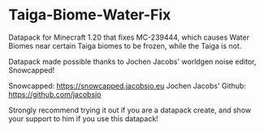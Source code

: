 # Taiga-Biome-Water-Fix
Datapack for Minecraft 1.20 that fixes MC-239444, which causes Water Biomes near certain Taiga biomes to be frozen, while the Taiga is not.

Datapack made possible thanks to Jochen Jacobs' worldgen noise editor, Snowcapped! 

Snowcapped: https://snowcapped.jacobsjo.eu
Jochen Jacobs' Github: https://github.com/jacobsjo

Strongly recommend trying it out if you are a datapack create, and show your support to him if you use this datapack!
